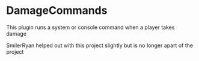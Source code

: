 # DamageCommands
This plugin runs a system or console command when a player takes damage

SmilerRyan helped out with this project slightly but is no longer apart of the project
